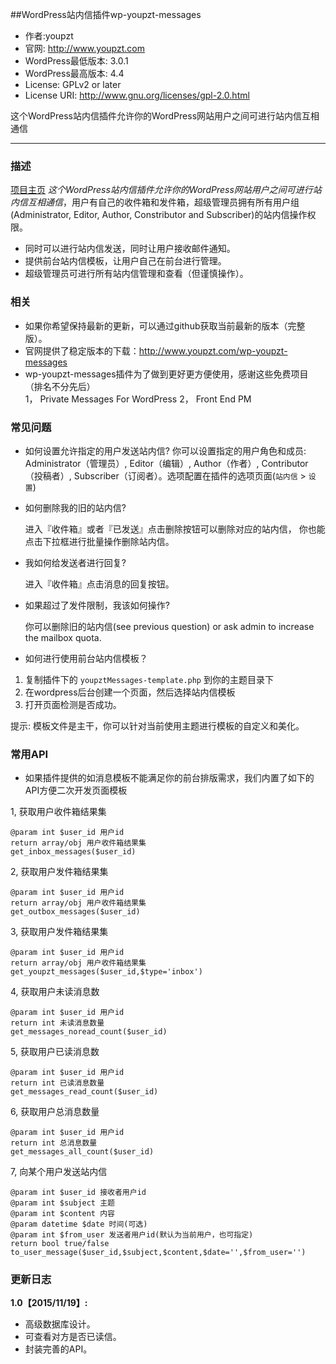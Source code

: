 ##WordPress站内信插件wp-youpzt-messages
* 作者:youpzt  
* 官网: http://www.youpzt.com  
* WordPress最低版本: 3.0.1  
* WordPress最高版本: 4.4  
* License: GPLv2 or later  
* License URI: http://www.gnu.org/licenses/gpl-2.0.html

这个WordPress站内信插件允许你的WordPress网站用户之间可进行站内信互相通信
***
### 描述
[项目主页](http://www.youpzt.com/wp-youpzt-messages) 
*这个WordPress站内信插件允许你的WordPress网站用户之间可进行站内信互相通信*，用户有自己的收件箱和发件箱，超级管理员拥有所有用户组(Administrator, Editor, Author, Constributor and Subscriber)的站内信操作权限。

* 同时可以进行站内信发送，同时让用户接收邮件通知。
* 提供前台站内信模板，让用户自己在前台进行管理。
* 超级管理员可进行所有站内信管理和查看（但谨慎操作）。

### 相关
* 如果你希望保持最新的更新，可以通过github获取当前最新的版本（完整版）。
* 官网提供了稳定版本的下载：http://www.youpzt.com/wp-youpzt-messages
* wp-youpzt-messages插件为了做到更好更方便使用，感谢这些免费项目（排名不分先后）  
	1， Private Messages For WordPress
	2， Front End PM

### 常见问题

* 如何设置允许指定的用户发送站内信?
你可以设置指定的用户角色和成员: Administrator（管理员）, Editor（编辑）, Author（作者）, Contributor（投稿者）, Subscriber（订阅者）。选项配置在插件的选项页面(`站内信` > `设置`)

* 如何删除我的旧的站内信?

  进入『收件箱』或者『已发送』点击删除按钮可以删除对应的站内信， 你也能点击下拉框进行批量操作删除站内信。

* 我如何给发送者进行回复?

  进入『收件箱』点击消息的回复按钮。

* 如果超过了发件限制，我该如何操作?

  你可以删除旧的站内信(see previous question) or ask admin to increase the mailbox quota.

* 如何进行使用前台站内信模板？

1. 复制插件下的 `youpztMessages-template.php` 到你的主题目录下
2. 在wordpress后台创建一个页面，然后选择站内信模板
3. 打开页面检测是否成功。

提示: 模板文件是主干，你可以针对当前使用主题进行模板的自定义和美化。

### 常用API
* 如果插件提供的如消息模板不能满足你的前台排版需求，我们内置了如下的API方便二次开发页面模板

1, 获取用户收件箱结果集  

	@param int $user_id 用户id
	return array/obj 用户收件箱结果集
	get_inbox_messages($user_id)

2, 获取用户发件箱结果集  

	@param int $user_id 用户id
	return array/obj 用户收件箱结果集
	get_outbox_messages($user_id)

3, 获取用户发件箱结果集  

	@param int $user_id 用户id
	return array/obj 用户收件箱结果集
	get_youpzt_messages($user_id,$type='inbox')

4, 获取用户未读消息数  

	@param int $user_id 用户id
	return int 未读消息数量
	get_messages_noread_count($user_id)

5, 获取用户已读消息数  

	@param int $user_id 用户id
	return int 已读消息数量
	get_messages_read_count($user_id)

6, 获取用户总消息数量  

	@param int $user_id 用户id
	return int 总消息数量
	get_messages_all_count($user_id)

7, 向某个用户发送站内信  

	@param int $user_id 接收者用户id
	@param int $subject 主题
	@param int $content 内容
	@param datetime $date 时间(可选)
	@param int $from_user 发送者用户id(默认为当前用户，也可指定)
	return bool true/false
	to_user_message($user_id,$subject,$content,$date='',$from_user='')


### 更新日志

**1.0【2015/11/19】:**
* 高级数据库设计。
* 可查看对方是否已读信。
* 封装完善的API。

